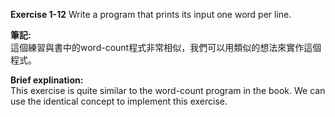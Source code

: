**Exercise 1-12** Write a program that prints its input one word per line.

**筆記:**\
這個練習與書中的word-count程式非常相似，我們可以用類似的想法來實作這個程式。

**Brief explination:**\
This exercise is quite similar to the word-count program in the book. We can
use the identical concept to implement this exercise.
